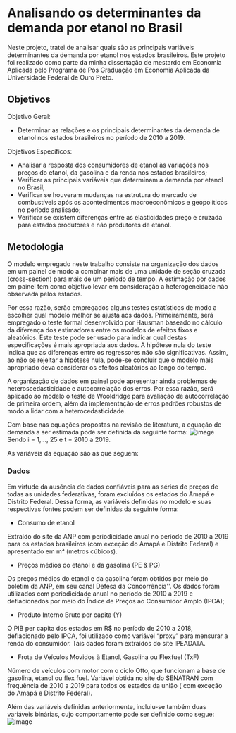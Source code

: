 # Analisando os determinantes da demanda por etanol no Brasil

Neste projeto, tratei de analisar quais são as principais variáveis determinantes da demanda por etanol nos estados brasileiros. Este projeto foi realizado como parte da minha dissertação de mestardo em Economia Aplicada pelo Programa de Pós Graduação em Economia Aplicada da Universidade Federal de Ouro Preto. 

## Objetivos
Objetivo Geral: 
* Determinar as relações e os principais determinantes da demanda de etanol nos estados brasileiros no período de 2010 a 2019.

Objetivos Específicos:
* Analisar a resposta dos consumidores de etanol às variações nos preços do etanol, da gasolina e da renda nos estados brasileiros;
* Verificar as principais variáveis que determinam a demanda por etanol no Brasil; 
* Verificar se houveram mudanças na estrutura do mercado de combustíveis após os acontecimentos macroeconômicos e geopolíticos no período analisado;
* Verificar se existem 	diferenças entre as elasticidades preço e cruzada para estados produtores 	e não produtores de etanol.

## Metodologia
O modelo empregado neste trabalho consiste na organização dos dados em um painel de modo a combinar mais de uma unidade de seção cruzada (cross-section) para mais de um período de tempo. A estimação por dados em painel tem como objetivo levar em consideração a heterogeneidade não observada pelos estados. 

Por essa razão, serão empregados alguns testes estatísticos de modo a escolher qual modelo melhor se ajusta aos dados.  Primeiramente, será empregado o teste formal desenvolvido por Hausman baseado no cálculo da diferença dos estimadores entre os modelos de efeitos fixos e aleatórios. Este teste pode ser usado para indicar qual destas especificações é mais apropriada aos dados. A hipótese nula do teste indica que as diferenças entre os regressores não são significativas. Assim, ao não se rejeitar a hipótese nula, pode-se concluir que o modelo mais apropriado deva considerar os efeitos aleatórios ao longo do tempo.

A organização de dados em painel pode apresentar ainda problemas de heteroscedasticidade e autocorrelação dos erros. Por essa razão, será aplicado ao modelo o teste de Wooldridge para avaliação de autocorrelação de primeira ordem, além da implementação de erros padrões robustos de modo a lidar com a heterocedasticidade.

Com base nas equações propostas na revisão de literatura, a equação de demanda a ser estimada pode ser definida da seguinte forma:
![image](https://user-images.githubusercontent.com/77032413/194127398-60168c13-8c0d-46a6-8cf3-5642298004a2.png)
Sendo i = 1,…, 25 e t = 2010 a 2019.

As variáveis da equação são as que seguem:

### Dados
Em virtude da ausência de dados confiáveis para as séries de preços de todas as unidades federativas, foram excluídos os estados do Amapá e Distrito Federal. Dessa forma, as variáveis definidas no modelo e suas respectivas fontes podem ser definidas da seguinte forma:
* Consumo de etanol 

Extraído do site da ANP com periodicidade anual no período de 2010 a 2019 para os estados brasileiros (com exceção do Amapá e Distrito Federal) e apresentado em m³ (metros cúbicos).

* Preços médios do etanol e da gasolina (PE & PG)

Os preços médios do etanol e da gasolina foram obtidos por meio do boletim da ANP, em seu canal Defesa da Concorrência''. Os dados foram utilizados com periodicidade anual no período de 2010 a 2019 e deflacionados por meio do Índice de Preços ao Consumidor Amplo (IPCA);

* Produto Interno Bruto per capita (Y)

O PIB per capita dos estados  em R$ no período de 2010 a 2018, deflacionado pelo IPCA,  foi utilizado como variável “proxy” para mensurar a renda do consumidor. Tais dados foram extraídos do site IPEADATA.

* Frota de Veículos Movidos à Etanol, Gasolina ou Flexfuel (TxF)

Número de veículos com motor com o ciclo Otto, que funcionam a base de gasolina, etanol ou flex fuel. Variável obtida no site do SENATRAN com frequência de 2010 a 2019 para todos os estados da união ( com exceção do Amapá e Distrito Federal). 

Além das variáveis definidas anteriormente, incluiu-se também duas variáveis binárias, cujo comportamento pode ser definido como segue:
![image](https://user-images.githubusercontent.com/77032413/194126395-e0645592-46b7-4eeb-ae01-a407f8b9b01d.png)

